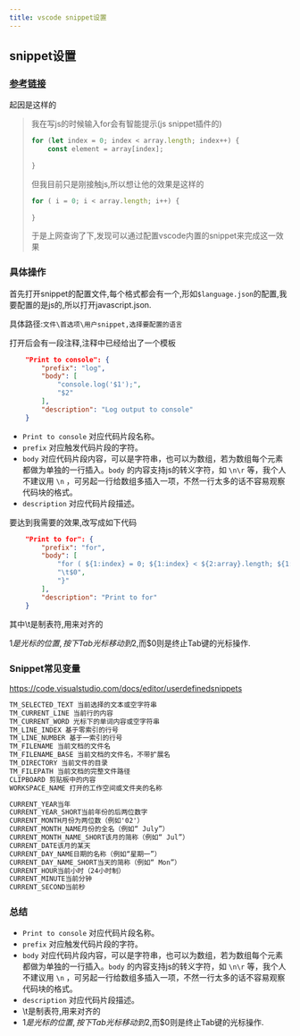 ```yaml
---
title: vscode snippet设置
---
```


## snippet设置

### [参考链接](https://juejin.im/post/5d0496415188257fff23b077)

起因是这样的

> 我在写js的时候输入for会有智能提示(js snippet插件的)
>
> ```js
> for (let index = 0; index < array.length; index++) {
>     const element = array[index];
>     
> }
> ```
>
> 但我目前只是刚接触js,所以想让他的效果是这样的
>
> ```js
> for ( i = 0; i < array.length; i++) {
>     
> }
> ```
>
> 于是上网查询了下,发现可以通过配置vscode内置的snippet来完成这一效果

<!-- more -->

### 具体操作

首先打开snippet的配置文件,每个格式都会有一个,形如`$language.json`的配置,我要配置的是js的,所以打开javascript.json.

具体路径:`文件\首选项\用户snippet,选择要配置的语言`

打开后会有一段注释,注释中已经给出了一个模板

```json
	"Print to console": {
		"prefix": "log",
		"body": [
			"console.log('$1');",
			"$2"
		],
		"description": "Log output to console"
	}
```

- `Print to console` 对应代码片段名称。
- `prefix` 对应触发代码片段的字符。
- `body` 对应代码片段内容，可以是字符串，也可以为数组，若为数组每个元素都做为单独的一行插入。`body` 的内容支持js的转义字符，如 `\n\r`  等，我个人不建议用 `\n` ，可另起一行给数组多插入一项，不然一行太多的话不容易观察代码块的格式。
- `description` 对应代码片段描述。

要达到我需要的效果,改写成如下代码

```json
	"Print to for": {
		"prefix": "for",
		"body": [
			"for ( ${1:index} = 0; ${1:index} < ${2:array}.length; ${1:index}++) {",
			"\t$0",
			"}"
		],
		"description": "Print to for"
	}
```

其中\t是制表符,用来对齐的

$1是光标的位置,按下Tab光标移动到$2,而$0则是终止Tab键的光标操作.

### Snippet常见变量

https://code.visualstudio.com/docs/editor/userdefinedsnippets

```markdown
TM_SELECTED_TEXT 当前选择的文本或空字符串
TM_CURRENT_LINE 当前行的内容
TM_CURRENT_WORD 光标下的单词内容或空字符串
TM_LINE_INDEX 基于零索引的行号
TM_LINE_NUMBER 基于一索引的行号
TM_FILENAME 当前文档的文件名
TM_FILENAME_BASE 当前文档的文件名，不带扩展名
TM_DIRECTORY 当前文件的目录
TM_FILEPATH 当前文档的完整文件路径
CLIPBOARD 剪贴板中的内容
WORKSPACE_NAME 打开的工作空间或文件夹的名称
```

```markdown
CURRENT_YEAR当年
CURRENT_YEAR_SHORT当前年份的后两位数字
CURRENT_MONTH月份为两位数（例如'02'）
CURRENT_MONTH_NAME月份的全名（例如“ July”）
CURRENT_MONTH_NAME_SHORT该月的简称（例如“ Jul”）
CURRENT_DATE该月的某天
CURRENT_DAY_NAME日期的名称（例如“星期一”）
CURRENT_DAY_NAME_SHORT当天的简称（例如“ Mon”）
CURRENT_HOUR当前小时（24小时制）
CURRENT_MINUTE当前分钟
CURRENT_SECOND当前秒
```

### 总结

- `Print to console` 对应代码片段名称。
- `prefix` 对应触发代码片段的字符。
- `body` 对应代码片段内容，可以是字符串，也可以为数组，若为数组每个元素都做为单独的一行插入。`body` 的内容支持js的转义字符，如 `\n\r`  等，我个人不建议用 `\n` ，可另起一行给数组多插入一项，不然一行太多的话不容易观察代码块的格式。
- `description` 对应代码片段描述。
- \t是制表符,用来对齐的
- $1是光标的位置,按下Tab光标移动到$2,而$0则是终止Tab键的光标操作.